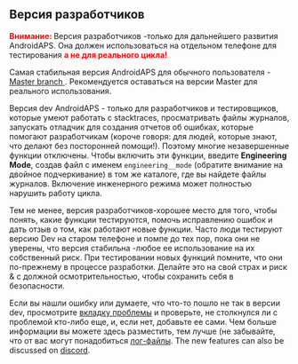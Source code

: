 ## Версия разработчиков

<font color="#FF0000"><strong> Внимание: </strong></font>
Версия разработчиков -только для дальнейшего развития AndroidAPS. Она должен использоваться на отдельном телефоне для тестирования <font color="#FF0000"><strong> а не для реального цикла!</strong></font>

Самая стабильная версия AndroidAPS для обычного пользователя - [ Master branch ](https://github.com/nightscout/AndroidAPS/tree/master). Рекомендуется оставаться на версии Master для реального использования.

Версия dev AndroidAPS - только для разработчиков и тестировщиков, которые умеют работать с stacktraces, просматривать файлы журналов, запускать отладчик для создания отчетов об ошибках, которые помогают разработчикам (короче говоря: для людей, которые знают, что делают без посторонней помощи!). Поэтому многие незавершенные функции отключены. Чтобы включить эти функции, введите **Engineering Mode**, создав файл с именем `engineering__mode` (обратите внимание на двойное подчеркивание) в том же каталоге, где вы найдете файлы журналов. Включение инженерного режима может полностью нарушить работу цикла.

Тем не менее, версия разработчиков-хорошее место для того, чтобы понять, какие функции тестируются, помочь исправлению ошибок и дать отзыв о том, как работают новые функции. Часто люди тестируют версию Dev на старом телефоне и помпе до тех пор, пока они не уверены, что версия стабильна -любое ее использование на их собственный риск. При тестировании новых функций помните, что они по-прежнему в процессе разработки. Делайте это на свой страх и риск & с должной осмотрительностью, чтобы сохранить себя в безопасности.

Если вы нашли ошибку или думаете, что что-то пошло не так в версии dev, просмотрите [вкладку проблемы](https://github.com/nightscout/AndroidAPS/issues) и проверьте, не столкнулся ли с проблемой кто-либо еще, и, если нет, добавьте ее сами. Чем больше информации вы можете здесь разместить, тем лучше (не забывайте, что от вас могут понадобиться [лог-файлы](../Usage/Accessing-logfiles.md). The new features can also be discussed on [discord](https://discord.gg/4fQUWHZ4Mw).